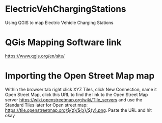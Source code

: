 # ElectricVehChargingStations
Using QGIS to map Electric Vehicle Charging Stations

# QGis Mapping Software link

https://www.qgis.org/en/site/

# Importing the Open Street Map map
Within the browser tab right click XYZ Tiles, click New Connection, name it Open Street Map, click this URL to find the link to the Open Street Map server https://wiki.openstreetmap.org/wiki/Tile_servers and use the Standard Tiles later for Open street map: https://tile.openstreetmap.org/${z}/${x}/${y}.png. Paste the URL and hit okay
